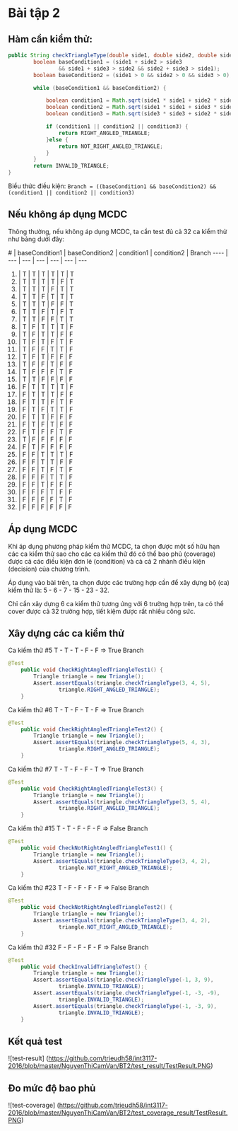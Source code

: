﻿# Bài tập 2  

## Hàm cần kiểm thử:  

```java
public String checkTriangleType(double side1, double side2, double side3) {
		boolean baseCondition1 = (side1 + side2 > side3
				&& side1 + side3 > side2 && side2 + side3 > side1);
		boolean baseCondition2 = (side1 > 0 && side2 > 0 && side3 > 0);

		while (baseCondition1 && baseCondition2) {

			boolean condition1 = Math.sqrt(side1 * side1 + side2 * side2) == side3;
			boolean condition2 = Math.sqrt(side1 * side1 + side3 * side3) == side2;
			boolean condition3 = Math.sqrt(side3 * side3 + side2 * side2) == side1;

			if (condition1 || condition2 || condition3) {
				return RIGHT_ANGLED_TRIANGLE;
			}else {
				return NOT_RIGHT_ANGLED_TRIANGLE;
			}
		}
		return INVALID_TRIANGLE;
}
```  

Biểu thức điều kiện: `Branch = ((baseCondition1 && baseCondition2) && (condition1 || condition2 || condition3)`  

## Nếu không áp dụng MCDC  

Thông thường, nếu không áp dụng MCDC, ta cần test đủ cả 32 ca kỉểm thử như bảng dưới đây:  

\# | baseCondition1 | baseCondition2 | condition1 | condition2 | Branch
---- | --- | --- | --- | --- | --- | ---
1. | T | T | T | T | T | T
2. | T | T | T | T | F | T
3. | T | T | T | F | T | T
4. | T | T | F | T | T | T
5. | T | T | T | F | F | T
6. | T | T | F | T | F | T
7. | T | T | F | F | T | T
8. | T | F | T | T | T | F
9. | T | F | T | T | F | F
10. | T | F | T | F | T | F
11. | T | F | F | T | T | F
12. | T | F | T | F | F | F
13. | T | F | F | T | F | F
14. | T | F | F | F | T | F
15. | T | T | F | F | F | F
16. | F | T | T | T | T | F
17. | F | T | T | T | F | F
18. | F | T | T | F | T | F
19. | F | T | F | T | T | F
20. | F | T | T | F | F | F
21. | F | T | F | T | F | F
22. | F | T | F | F | T | F
23. | T | F | F | F | F | F
24. | F | T | F | F | F | F
25. | F | F | T | T | T | F
26. | F | F | T | T | F | F
27. | F | F | T | F | T | F
28. | F | F | F | T | T | F
29. | F | F | T | F | F | F
30. | F | F | F | T | F | F
31. | F | F | F | F | T | F
32. | F | F | F | F | F | F  

## Áp dụng MCDC  

Khi áp dụng phương pháp kiểm thử MCDC, ta chọn được một số hữu hạn các ca kiểm thử sao cho các ca kiểm thử đó có thể bao phủ (coverage) được cả các điều kiện đơn lẻ (condition) và cả cả 2 nhánh điều kiện (decision) của chương trình.

Áp dụng vào bài trên, ta chọn được các trường hợp cần để xây dựng bộ (ca) kiểm thử là: 5 - 6 - 7 - 15 - 23 - 32.  

Chỉ cần xây dựng 6 ca kiểm thử tương ứng với 6 trường hợp trên, ta có thể cover được cả 32 trường hợp, tiết kiệm được rất nhiều công sức.  

## Xây dựng các ca kiểm thử  

Ca kiểm thử \#5 T - T - T - F - F  => True Branch  

```java  
@Test
	public void CheckRightAngledTriangleTest1() {
		Triangle triangle = new Triangle();
		Assert.assertEquals(triangle.checkTriangleType(3, 4, 5),
				triangle.RIGHT_ANGLED_TRIANGLE);
	}
```  

Ca kiểm thử \#6 T - T - F - T - F  => True Branch  

```java  
@Test
	public void CheckRightAngledTriangleTest2() {
		Triangle triangle = new Triangle();
		Assert.assertEquals(triangle.checkTriangleType(5, 4, 3),
				triangle.RIGHT_ANGLED_TRIANGLE);
	}
```  

Ca kiểm thử \#7 T - T - F - F - T  => True Branch    

```java  
@Test
	public void CheckRightAngledTriangleTest3() {
		Triangle triangle = new Triangle();
		Assert.assertEquals(triangle.checkTriangleType(3, 5, 4),
				triangle.RIGHT_ANGLED_TRIANGLE);
	}
```  
  
Ca kiểm thử \#15 T - T - F - F - F => False Branch  

```java  
@Test
	public void CheckNotRightAngledTriangleTest1() {
		Triangle triangle = new Triangle();
		Assert.assertEquals(triangle.checkTriangleType(3, 4, 2),
				triangle.NOT_RIGHT_ANGLED_TRIANGLE);
	}
```  

Ca kiểm thử \#23 T - F - F - F - F  => False Branch   

```java  
@Test
	public void CheckNotRightAngledTriangleTest2() {
		Triangle triangle = new Triangle();
		Assert.assertEquals(triangle.checkTriangleType(3, 4, 2),
				triangle.NOT_RIGHT_ANGLED_TRIANGLE);
	}
```  

Ca kiểm thử \#32 F - F - F - F - F => False Branch  

```java  
@Test
	public void CheckInvalidTriangleTest() {
		Triangle triangle = new Triangle();
		Assert.assertEquals(triangle.checkTriangleType(-1, 3, 9),
				triangle.INVALID_TRIANGLE);
		Assert.assertEquals(triangle.checkTriangleType(-1, -3, -9),
				triangle.INVALID_TRIANGLE);
		Assert.assertEquals(triangle.checkTriangleType(-1, -3, 9),
				triangle.INVALID_TRIANGLE);
	}
```  

## Kết quả test  

![test-result] (https://github.com/trieudh58/int3117-2016/blob/master/NguyenThiCamVan/BT2/test_result/TestResult.PNG)

## Đo mức độ bao phủ

![test-coverage] (https://github.com/trieudh58/int3117-2016/blob/master/NguyenThiCamVan/BT2/test_coverage_result/TestResult.PNG)


